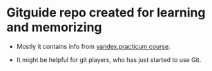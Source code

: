# Gitguide repo created for learning and memorizing

- Mostly it contains info from [yandex.practicum course](https://practicum.yandex.ru/profile/git-basics/).

- It might be helpful for git players, who has just started to use Git.
